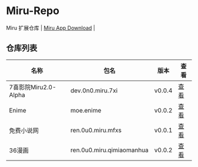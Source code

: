 
# Miru-Repo

Miru 扩展仓库 | [Miru App Download](https://github.com/miru-project/miru-app) |

## 仓库列表
|  名称   | 包名 | 版本 | 查看 |
|  ----   | ---- | --- | ---  |
| 7喜影院Miru2.0-Alpha | dev.0n0.miru.7xi | v0.0.4 | [查看](https://github.com/miru-project/repo/blob/main/repo/dev.0n0.miru.7xi.js) |
| Enime | moe.enime | v0.0.2 | [查看](https://github.com/miru-project/repo/blob/main/repo/moe.enime.js) |
| 免费小说网 | ren.0u0.miru.mfxs | v0.0.1 | [查看](https://github.com/miru-project/repo/blob/main/repo/ren.0u0.miru.mfxs.js) |
| 36漫画 | ren.0u0.miru.qimiaomanhua | v0.0.2 | [查看](https://github.com/miru-project/repo/blob/main/repo/ren.0u0.miru.qimiaomanhua.js) |
